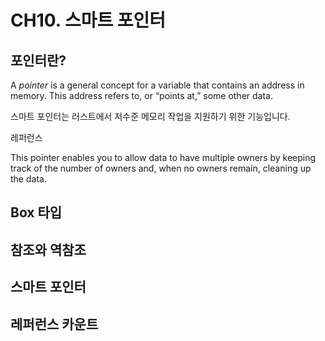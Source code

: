# CH10. 스마트 포인터

## 포인터란?

A *pointer* is a general concept for a variable that contains an address in memory. This address refers to, or “points at,” some other data.

스마트 포인터는 러스트에서 저수준 메모리 작업을 지원하기 위한 기능입니다.

레퍼런스

This pointer enables you to allow data to have multiple owners by keeping track of the number of owners and, when no owners remain, cleaning up the data.

## Box 타입





## 참조와 역참조



## 스마트 포인터



## 레퍼런스 카운트


